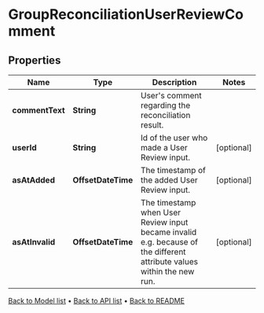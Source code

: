 

# GroupReconciliationUserReviewComment


## Properties

| Name | Type | Description | Notes |
|------------ | ------------- | ------------- | -------------|
|**commentText** | **String** | User&#39;s comment regarding the reconciliation result. |  |
|**userId** | **String** | Id of the user who made a User Review input. |  [optional] |
|**asAtAdded** | **OffsetDateTime** | The timestamp of the added User Review input. |  [optional] |
|**asAtInvalid** | **OffsetDateTime** | The timestamp when User Review input became invalid e.g. because of the different attribute values within the new run. |  [optional] |



[Back to Model list](../README.md#documentation-for-models) &#8226; [Back to API list](../README.md#documentation-for-api-endpoints) &#8226; [Back to README](../README.md)


